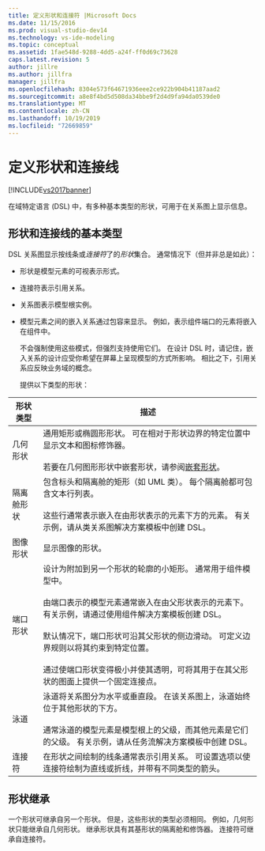 ```yaml
---
title: 定义形状和连接符 |Microsoft Docs
ms.date: 11/15/2016
ms.prod: visual-studio-dev14
ms.technology: vs-ide-modeling
ms.topic: conceptual
ms.assetid: 1fae548d-9288-4dd5-a24f-ff0d69c73628
caps.latest.revision: 5
author: jillre
ms.author: jillfra
manager: jillfra
ms.openlocfilehash: 8304e573f64671936eee2ce922b904b41187aad2
ms.sourcegitcommit: a8e8f4bd5d508da34bbe9f2d4d9fa94da0539de0
ms.translationtype: MT
ms.contentlocale: zh-CN
ms.lasthandoff: 10/19/2019
ms.locfileid: "72669859"
---
```

# <a name="defining-shapes-and-connectors"></a>定义形状和连接线
[!INCLUDE[vs2017banner](../includes/vs2017banner.md)]

在域特定语言 (DSL) 中，有多种基本类型的形状，可用于在关系图上显示信息。

## <a name="shapeTypes"></a>形状和连接线的基本类型
 DSL 关系图显示按线条或*连接符*了的*形状*集合。  通常情况下（但并非总是如此）：

- 形状是模型元素的可视表示形式。

- 连接符表示引用关系。

- 关系图表示模型根实例。

- 模型元素之间的嵌入关系通过包容来显示。 例如，表示组件端口的元素将嵌入在组件中。

  不会强制使用这些模式，但强烈支持使用它们。 在设计 DSL 时，请记住，嵌入关系的设计应受你希望在屏幕上呈现模型的方式所影响。 相比之下，引用关系应反映业务域的概念。

  提供以下类型的形状：

|形状类型|描述|
|----------------|-----------------|
|几何形状|通用矩形或椭圆形形状。 可在相对于形状边界的特定位置中显示文本和图标修饰器。<br /><br /> 若要在几何图形形状中嵌套形状，请参阅[嵌套形状](../modeling/nesting-shapes.md)。|
|隔离舱形状|包含标头和隔离舱的矩形（如 UML 类）。 每个隔离舱都可包含文本行列表。<br /><br /> 这些行通常表示嵌入在由形状表示的元素下方的元素。 有关示例，请从类关系图解决方案模板中创建 DSL。|
|图像形状|显示图像的形状。|
|端口形状|设计为附加到另一个形状的轮廓的小矩形。 通常用于组件模型中。<br /><br /> 由端口表示的模型元素通常嵌入在由父形状表示的元素下。 有关示例，请通过使用组件解决方案模板创建 DSL。<br /><br /> 默认情况下，端口形状可沿其父形状的侧边滑动。 可定义边界规则以将其约束到特定位置。<br /><br /> 通过使端口形状变得极小并使其透明，可将其用于在其父形状的图面上提供一个固定连接点。|
|泳道|泳道将关系图分为水平或垂直段。 在该关系图上，泳道始终位于其他形状的下方。<br /><br /> 通常泳道的模型元素是模型根上的父级，而其他元素是它们的父级。 有关示例，请从任务流解决方案模板中创建 DSL。|
|连接符|在形状之间绘制的线条通常表示引用关系。 可设置选项以使连接符绘制为直线或折线，并带有不同类型的箭头。|

## <a name="shapeInheritance"></a>形状继承
 一个形状可继承自另一个形状。 但是，这些形状的类型必须相同。 例如，几何形状只能继承自几何形状。 继承形状具有其基形状的隔离舱和修饰器。 连接符可继承自连接符。
